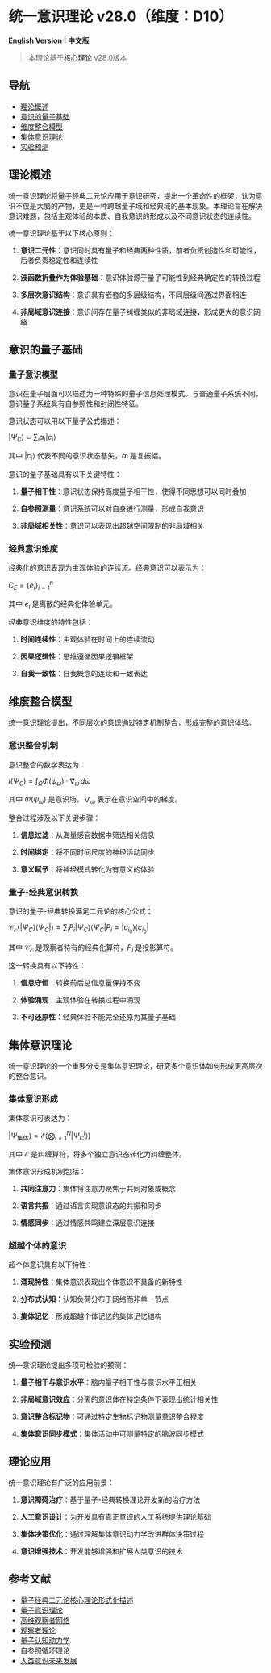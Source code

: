 # 统一意识理论 v28.0（维度：D10）

**[English Version](formal_theory_unified_consciousness_en.md) | 中文版**

> 本理论基于[核心理论](../formal_theory_core.md) v28.0版本

## 导航

- [理论概述](#理论概述)
- [意识的量子基础](#意识的量子基础)
- [维度整合模型](#维度整合模型)
- [集体意识理论](#集体意识理论)
- [实验预测](#实验预测)

## 理论概述

统一意识理论将量子经典二元论应用于意识研究，提出一个革命性的框架，认为意识不仅是大脑的产物，更是一种跨越量子域和经典域的基本现象。本理论旨在解决意识难题，包括主观体验的本质、自我意识的形成以及不同意识状态的连续性。

统一意识理论基于以下核心原则：

1. **意识二元性**：意识同时具有量子和经典两种性质，前者负责创造性和可能性，后者负责稳定性和连续性
   
2. **波函数折叠作为体验基础**：意识体验源于量子可能性到经典确定性的转换过程
   
3. **多层次意识结构**：意识具有嵌套的多层级结构，不同层级间通过界面相连
   
4. **非局域意识连接**：意识间存在量子纠缠类似的非局域连接，形成更大的意识网络

## 意识的量子基础

### 量子意识模型

意识在量子层面可以描述为一种特殊的量子信息处理模式。与普通量子系统不同，意识量子系统具有自参照性和封闭性特征。

意识状态可以用以下量子公式描述：

$`|\Psi_C\rangle = \sum_{i} \alpha_i |c_i\rangle`$

其中 $`|c_i\rangle`$ 代表不同的意识状态基矢，$`\alpha_i`$ 是复振幅。

意识的量子基础具有以下关键特性：

1. **量子相干性**：意识状态保持高度量子相干性，使得不同思想可以同时叠加
   
2. **自参照测量**：意识系统可以对自身进行测量，形成自我意识
   
3. **非局域相关性**：意识可以表现出超越空间限制的非局域相关

### 经典意识维度

经典化的意识表现为主观体验的连续流。经典意识可以表示为：

$`C_E = \{e_i\}_{i=1}^n`$

其中 $`e_i`$ 是离散的经典化体验单元。

经典意识维度的特性包括：

1. **时间连续性**：主观体验在时间上的连续流动
   
2. **因果逻辑性**：思维遵循因果逻辑框架
   
3. **自我一致性**：自我概念的连续和一致表达

## 维度整合模型

统一意识理论提出，不同层次的意识通过特定机制整合，形成完整的意识体验。

### 意识整合机制

意识整合的数学表达为：

$`I(\Psi_C) = \int_{\Omega} \Phi(\psi_\omega) \cdot \nabla_\omega \, d\omega`$

其中 $`\Phi(\psi_\omega)`$ 是意识场，$`\nabla_\omega`$ 表示在意识空间中的梯度。

整合过程涉及以下关键步骤：

1. **信息过滤**：从海量感官数据中筛选相关信息
   
2. **时间绑定**：将不同时间尺度的神经活动同步
   
3. **意义赋予**：将神经模式转化为有意义的体验

### 量子-经典意识转换

意识的量子-经典转换满足二元论的核心公式：

$`\mathcal{C}_{\mathcal{O}}(|\Psi_C\rangle\langle\Psi_C|) = \sum_i P_i |\Psi_C\rangle\langle\Psi_C| P_i = |c_{i_0}\rangle\langle c_{i_0}|`$

其中 $`\mathcal{C}_{\mathcal{O}}`$ 是观察者特有的经典化算符，$`P_i`$ 是投影算符。

这一转换具有以下特性：

1. **信息守恒**：转换前后总信息量保持不变
   
2. **体验涌现**：主观体验在转换过程中涌现
   
3. **不可还原性**：经典体验不能完全还原为其量子基础

## 集体意识理论

统一意识理论的一个重要分支是集体意识理论，研究多个意识体如何形成更高层次的整合意识。

### 集体意识形成

集体意识可表达为：

$`|\Psi_{\text{集体}}\rangle = \mathcal{E}\left(\bigotimes_{i=1}^N |\Psi_C^i\rangle\right)`$

其中 $`\mathcal{E}`$ 是纠缠算符，将多个独立意识态转化为纠缠整体。

集体意识形成机制包括：

1. **共同注意力**：集体将注意力聚焦于共同对象或概念
   
2. **语言共振**：通过语言实现意识态的共振和同步
   
3. **情感同步**：通过情感共鸣建立深层意识连接

### 超越个体的意识

超个体意识具有以下特性：

1. **涌现特性**：集体意识表现出个体意识不具备的新特性
   
2. **分布式认知**：认知负荷分布于网络而非单一节点
   
3. **集体记忆**：形成超越个体记忆的集体记忆结构

## 实验预测

统一意识理论提出多项可检验的预测：

1. **量子相干与意识水平**：脑内量子相干性与意识水平正相关
   
2. **非局域意识效应**：分离的意识体在特定条件下表现出统计相关性
   
3. **意识整合标记物**：可通过特定生物标记物测量意识整合程度
   
4. **集体意识同步模式**：集体活动中可测量特定的脑波同步模式

## 理论应用

统一意识理论有广泛的应用前景：

1. **意识障碍治疗**：基于量子-经典转换理论开发新的治疗方法
   
2. **人工意识设计**：为开发具有真正意识的人工系统提供理论基础
   
3. **集体决策优化**：通过理解集体意识动力学改进群体决策过程
   
4. **意识增强技术**：开发能够增强和扩展人类意识的技术

## 参考文献

- [量子经典二元论核心理论形式化描述](../formal_theory_core.md)
- [量子意识理论](formal_theory_consciousness.md)
- [高维观察者网络](formal_theory_observer_network.md)
- [观察者理论](formal_theory_observer.md)
- [量子认知动力学](formal_theory_cognitive_dynamics.md)
- [自参照循环理论](formal_theory_self_reference.md)
- [人类意识未来发展](formal_theory_consciousness_future.md) 